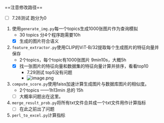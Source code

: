 
==注意修改路径==
- [ ] 7.28测试 跑分为0
1. 使用`generate_img.py`每一个topics生成1000张图片作为查询模拟
	+ 30 topics 分4个程序跑需要10h
	- [x] 生成的图片符合语义
2. `feature_extractor.py`使用CLIP的ViT-B/32提取每个生成图片的特征向量并保存
	+ 2个topics，每个topic有1000张图片 9min10s，大概5h
	- [x] 找一张图片的特征向量和数据集的特征向量计算并排序，看看top10
		- 7.29测试 top5没有问题
		- ![image.png](https://cdn.jsdelivr.net/gh/Thomas333333/MyPostImage/Images/20230729113646.png)
3. `compute_score.py`使用faiss加速计算生成图片与数据库图片的相似度。
	+ 2个topics ——1h13min  总的 15h
	- [ ] 大概率问题出在这里。
2.  `merge_result_prob.py`将所有txt文件合并成一个txt文件用作计算指标
	- [ ] 在此之前出了问题
3. `perl_to_excel.py`计算指标
